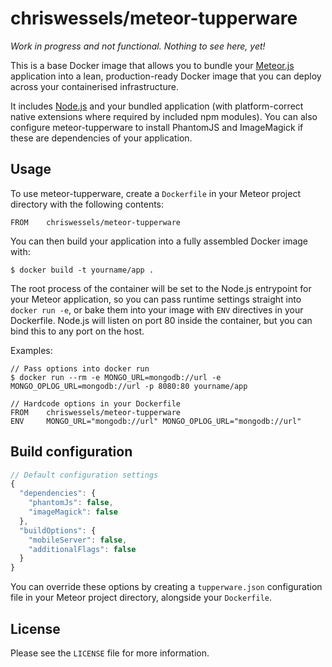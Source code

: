 # chriswessels/meteor-tupperware

*Work in progress and not functional. Nothing to see here, yet!*

This is a base Docker image that allows you to bundle your [Meteor.js](https://www.meteor.com) application into a lean, production-ready Docker image that you can deploy across your containerised infrastructure.

It includes [Node.js](https://nodejs.org/) and your bundled application (with platform-correct native extensions where required by included npm modules). You can also configure meteor-tupperware to install PhantomJS and ImageMagick if these are dependencies of your application.

## Usage

To use meteor-tupperware, create a `Dockerfile` in your Meteor project directory with the following contents:

    FROM    chriswessels/meteor-tupperware

You can then build your application into a fully assembled Docker image with:

    $ docker build -t yourname/app .

The root process of the container will be set to the Node.js entrypoint for your Meteor application, so you can pass runtime settings straight into `docker run -e`, or bake them into your image with `ENV` directives in your Dockerfile. Node.js will listen on port 80 inside the container, but you can bind this to any port on the host.

Examples:

```
// Pass options into docker run
$ docker run --rm -e MONGO_URL=mongodb://url -e MONGO_OPLOG_URL=mongodb://url -p 8080:80 yourname/app

// Hardcode options in your Dockerfile
FROM    chriswessels/meteor-tupperware
ENV     MONGO_URL="mongodb://url" MONGO_OPLOG_URL="mongodb://url"
```

## Build configuration

```javascript
// Default configuration settings
{
  "dependencies": {
    "phantomJs": false,
    "imageMagick": false
  },
  "buildOptions": {
    "mobileServer": false,
    "additionalFlags": false
  }
}
```

You can override these options by creating a `tupperware.json` configuration file in your Meteor project directory, alongside your `Dockerfile`.

## License

Please see the `LICENSE` file for more information.
